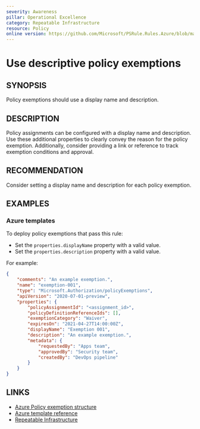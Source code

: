 ```yaml
---
severity: Awareness
pillar: Operational Excellence
category: Repeatable Infrastructure
resource: Policy
online version: https://github.com/Microsoft/PSRule.Rules.Azure/blob/main/docs/en/rules/Azure.Policy.ExemptionDescriptors.md
---
```


# Use descriptive policy exemptions

## SYNOPSIS

Policy exemptions should use a display name and description.

## DESCRIPTION

Policy assignments can be configured with a display name and description.
Use these additional properties to clearly convey the reason for the policy exemption.
Additionally, consider providing a link or reference to track exemption conditions and approval.

## RECOMMENDATION

Consider setting a display name and description for each policy exemption.

## EXAMPLES

### Azure templates

To deploy policy exemptions that pass this rule:

- Set the `properties.displayName` property with a valid value.
- Set the `properties.description` property with a valid value.

For example:

```json
{
    "comments": "An example exemption.",
    "name": "exemption-001",
    "type": "Microsoft.Authorization/policyExemptions",
    "apiVersion": "2020-07-01-preview",
    "properties": {
        "policyAssignmentId": "<assignment_id>",
        "policyDefinitionReferenceIds": [],
        "exemptionCategory": "Waiver",
        "expiresOn": "2021-04-27T14:00:00Z",
        "displayName": "Exemption 001",
        "description": "An example exemption.",
        "metadata": {
            "requestedBy": "Apps team",
            "approvedBy": "Security team",
            "createdBy": "DevOps pipeline"
        }
    }
}
```

## LINKS

- [Azure Policy exemption structure](https://docs.microsoft.com/azure/governance/policy/concepts/exemption-structure)
- [Azure template reference](https://docs.microsoft.com/azure/templates/microsoft.authorization/policyexemptions)
- [Repeatable Infrastructure](https://docs.microsoft.com/azure/architecture/framework/devops/automation-infrastructure)

